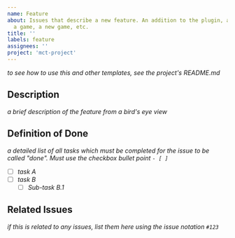 ```yaml
---
name: Feature
about: Issues that describe a new feature. An addition to the plugin, a feature of
  a game, a new game, etc.
title: ''
labels: feature
assignees: ''
project: 'mct-project'
---
```


*to see how to use this and other templates, see the project's README.md*

## Description
*a brief description of the feature from a bird's eye view*

## Definition of Done
*a detailed list of all tasks which must be completed for the issue to be called "done". Must use the checkbox bullet point `- [ ]`*
- [ ] *task A*
- [ ] *task B*
  - [ ] *Sub-task B.1*

## Related Issues
*if this is related to any issues, list them here using the issue notation `#123`*

